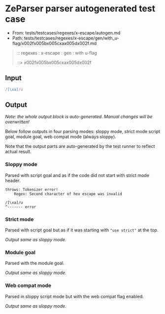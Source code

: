 # ZeParser parser autogenerated test case

- From: tests/testcases/regexes/x-escape/autogen.md
- Path: tests/testcases/regexes/x-escape/gen/with_u-flag/x002fx005bx005cxax005dx002f.md

> :: regexes : x-escape : gen : with u-flag
>
> ::> x002fx005bx005cxax005dx002f

## Input


`````js
/[\xa]/u
`````

## Output

_Note: the whole output block is auto-generated. Manual changes will be overwritten!_

Below follow outputs in four parsing modes: sloppy mode, strict mode script goal, module goal, web compat mode (always sloppy).

Note that the output parts are auto-generated by the test runner to reflect actual result.

### Sloppy mode

Parsed with script goal and as if the code did not start with strict mode header.

`````
throws: Tokenizer error!
    Regex: Second character of hex escape was invalid

/[\xa]/u
^------- error
`````

### Strict mode

Parsed with script goal but as if it was starting with `"use strict"` at the top.

_Output same as sloppy mode._

### Module goal

Parsed with the module goal.

_Output same as sloppy mode._

### Web compat mode

Parsed in sloppy script mode but with the web compat flag enabled.

_Output same as sloppy mode._
